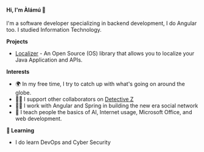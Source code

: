 #### Hi, I'm Àlámú 👋

I'm a software developer specializing in backend development, I do Angular too.
I studied Information Technology.

**Projects**

- [Localizer](https://github.com/aalamu/localizer) - An Open Source (OS) library that allows you to localize your Java Application and APIs.

**Interests**

- 🌍 In my free time, I try to catch up with what's going on around the globe.
- 🕵️‍♂️ I support other collaborators on [Detective Z](https://github.com/aalamu/detective-z)
- 🕵️‍♂️ I work with Angular and Spring in building the new era social network 
- 🤖 I teach people the basics of AI, Internet usage, Microsoft Office, and web development.

**🌱 Learning** 
- I do learn DevOps and Cyber Security
